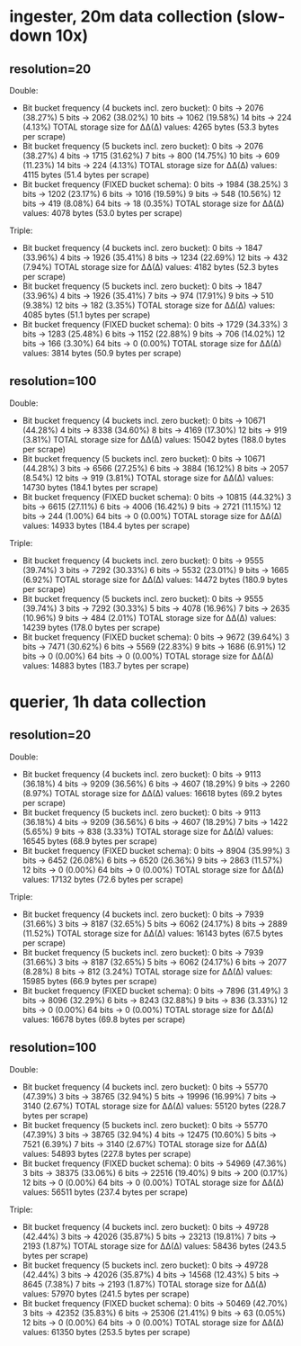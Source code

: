 # ingester, 20m data collection (slow-down 10x)

## resolution=20

Double:
- Bit bucket frequency (4 buckets incl. zero bucket):
  0 bits → 2076 (38.27%)
  5 bits → 2062 (38.02%)
  10 bits → 1062 (19.58%)
  14 bits → 224 (4.13%)
  TOTAL storage size for ΔΔ(Δ) values: 4265 bytes (53.3 bytes per scrape)
- Bit bucket frequency (5 buckets incl. zero bucket):
  0 bits → 2076 (38.27%)
  4 bits → 1715 (31.62%)
  7 bits → 800 (14.75%)
  10 bits → 609 (11.23%)
  14 bits → 224 (4.13%)
  TOTAL storage size for ΔΔ(Δ) values: 4115 bytes (51.4 bytes per scrape)
- Bit bucket frequency (FIXED bucket schema):
  0 bits → 1984 (38.25%)
  3 bits → 1202 (23.17%)
  6 bits → 1016 (19.59%)
  9 bits → 548 (10.56%)
  12 bits → 419 (8.08%)
  64 bits → 18 (0.35%)
  TOTAL storage size for ΔΔ(Δ) values: 4078 bytes (53.0 bytes per scrape)

Triple:
- Bit bucket frequency (4 buckets incl. zero bucket):
  0 bits → 1847 (33.96%)
  4 bits → 1926 (35.41%)
  8 bits → 1234 (22.69%)
  12 bits → 432 (7.94%)
  TOTAL storage size for ΔΔ(Δ) values: 4182 bytes (52.3 bytes per scrape)
- Bit bucket frequency (5 buckets incl. zero bucket):
  0 bits → 1847 (33.96%)
  4 bits → 1926 (35.41%)
  7 bits → 974 (17.91%)
  9 bits → 510 (9.38%)
  12 bits → 182 (3.35%)
  TOTAL storage size for ΔΔ(Δ) values: 4085 bytes (51.1 bytes per scrape)
- Bit bucket frequency (FIXED bucket schema):
  0 bits → 1729 (34.33%)
  3 bits → 1283 (25.48%)
  6 bits → 1152 (22.88%)
  9 bits → 706 (14.02%)
  12 bits → 166 (3.30%)
  64 bits → 0 (0.00%)
  TOTAL storage size for ΔΔ(Δ) values: 3814 bytes (50.9 bytes per scrape)

## resolution=100

Double:
- Bit bucket frequency (4 buckets incl. zero bucket):
  0 bits → 10671 (44.28%)
  4 bits → 8338 (34.60%)
  8 bits → 4169 (17.30%)
  12 bits → 919 (3.81%)
  TOTAL storage size for ΔΔ(Δ) values: 15042 bytes (188.0 bytes per scrape)
- Bit bucket frequency (5 buckets incl. zero bucket):
  0 bits → 10671 (44.28%)
  3 bits → 6566 (27.25%)
  6 bits → 3884 (16.12%)
  8 bits → 2057 (8.54%)
  12 bits → 919 (3.81%)
  TOTAL storage size for ΔΔ(Δ) values: 14730 bytes (184.1 bytes per scrape)
- Bit bucket frequency (FIXED bucket schema):
  0 bits → 10815 (44.32%)
  3 bits → 6615 (27.11%)
  6 bits → 4006 (16.42%)
  9 bits → 2721 (11.15%)
  12 bits → 244 (1.00%)
  64 bits → 0 (0.00%)
  TOTAL storage size for ΔΔ(Δ) values: 14933 bytes (184.4 bytes per scrape)

Triple:
- Bit bucket frequency (4 buckets incl. zero bucket):
  0 bits → 9555 (39.74%)
  3 bits → 7292 (30.33%)
  6 bits → 5532 (23.01%)
  9 bits → 1665 (6.92%)
  TOTAL storage size for ΔΔ(Δ) values: 14472 bytes (180.9 bytes per scrape)
- Bit bucket frequency (5 buckets incl. zero bucket):
  0 bits → 9555 (39.74%)
  3 bits → 7292 (30.33%)
  5 bits → 4078 (16.96%)
  7 bits → 2635 (10.96%)
  9 bits → 484 (2.01%)
  TOTAL storage size for ΔΔ(Δ) values: 14239 bytes (178.0 bytes per scrape)
- Bit bucket frequency (FIXED bucket schema):
  0 bits → 9672 (39.64%)
  3 bits → 7471 (30.62%)
  6 bits → 5569 (22.83%)
  9 bits → 1686 (6.91%)
  12 bits → 0 (0.00%)
  64 bits → 0 (0.00%)
  TOTAL storage size for ΔΔ(Δ) values: 14883 bytes (183.7 bytes per scrape)

# querier, 1h data collection

## resolution=20

Double:
- Bit bucket frequency (4 buckets incl. zero bucket):
  0 bits → 9113 (36.18%)
  4 bits → 9209 (36.56%)
  6 bits → 4607 (18.29%)
  9 bits → 2260 (8.97%)
  TOTAL storage size for ΔΔ(Δ) values: 16618 bytes (69.2 bytes per scrape)
- Bit bucket frequency (5 buckets incl. zero bucket):
  0 bits → 9113 (36.18%)
  4 bits → 9209 (36.56%)
  6 bits → 4607 (18.29%)
  7 bits → 1422 (5.65%)
  9 bits → 838 (3.33%)
  TOTAL storage size for ΔΔ(Δ) values: 16545 bytes (68.9 bytes per scrape)
- Bit bucket frequency (FIXED bucket schema):
  0 bits → 8904 (35.99%)
  3 bits → 6452 (26.08%)
  6 bits → 6520 (26.36%)
  9 bits → 2863 (11.57%)
  12 bits → 0 (0.00%)
  64 bits → 0 (0.00%)
  TOTAL storage size for ΔΔ(Δ) values: 17132 bytes (72.6 bytes per scrape)

Triple:
- Bit bucket frequency (4 buckets incl. zero bucket):
  0 bits → 7939 (31.66%)
  3 bits → 8187 (32.65%)
  5 bits → 6062 (24.17%)
  8 bits → 2889 (11.52%)
  TOTAL storage size for ΔΔ(Δ) values: 16143 bytes (67.5 bytes per scrape)
- Bit bucket frequency (5 buckets incl. zero bucket):
  0 bits → 7939 (31.66%)
  3 bits → 8187 (32.65%)
  5 bits → 6062 (24.17%)
  6 bits → 2077 (8.28%)
  8 bits → 812 (3.24%)
  TOTAL storage size for ΔΔ(Δ) values: 15985 bytes (66.9 bytes per scrape)
- Bit bucket frequency (FIXED bucket schema):
  0 bits → 7896 (31.49%)
  3 bits → 8096 (32.29%)
  6 bits → 8243 (32.88%)
  9 bits → 836 (3.33%)
  12 bits → 0 (0.00%)
  64 bits → 0 (0.00%)
  TOTAL storage size for ΔΔ(Δ) values: 16678 bytes (69.8 bytes per scrape)

## resolution=100

Double:
- Bit bucket frequency (4 buckets incl. zero bucket):
  0 bits → 55770 (47.39%)
  3 bits → 38765 (32.94%)
  5 bits → 19996 (16.99%)
  7 bits → 3140 (2.67%)
  TOTAL storage size for ΔΔ(Δ) values: 55120 bytes (228.7 bytes per scrape)
- Bit bucket frequency (5 buckets incl. zero bucket):
  0 bits → 55770 (47.39%)
  3 bits → 38765 (32.94%)
  4 bits → 12475 (10.60%)
  5 bits → 7521 (6.39%)
  7 bits → 3140 (2.67%)
  TOTAL storage size for ΔΔ(Δ) values: 54893 bytes (227.8 bytes per scrape)
- Bit bucket frequency (FIXED bucket schema):
  0 bits → 54969 (47.36%)
  3 bits → 38375 (33.06%)
  6 bits → 22516 (19.40%)
  9 bits → 200 (0.17%)
  12 bits → 0 (0.00%)
  64 bits → 0 (0.00%)
  TOTAL storage size for ΔΔ(Δ) values: 56511 bytes (237.4 bytes per scrape)

Triple:
- Bit bucket frequency (4 buckets incl. zero bucket):
  0 bits → 49728 (42.44%)
  3 bits → 42026 (35.87%)
  5 bits → 23213 (19.81%)
  7 bits → 2193 (1.87%)
  TOTAL storage size for ΔΔ(Δ) values: 58436 bytes (243.5 bytes per scrape)
- Bit bucket frequency (5 buckets incl. zero bucket):
  0 bits → 49728 (42.44%)
  3 bits → 42026 (35.87%)
  4 bits → 14568 (12.43%)
  5 bits → 8645 (7.38%)
  7 bits → 2193 (1.87%)
  TOTAL storage size for ΔΔ(Δ) values: 57970 bytes (241.5 bytes per scrape)
- Bit bucket frequency (FIXED bucket schema):
  0 bits → 50469 (42.70%)
  3 bits → 42352 (35.83%)
  6 bits → 25306 (21.41%)
  9 bits → 63 (0.05%)
  12 bits → 0 (0.00%)
  64 bits → 0 (0.00%)
  TOTAL storage size for ΔΔ(Δ) values: 61350 bytes (253.5 bytes per scrape)

